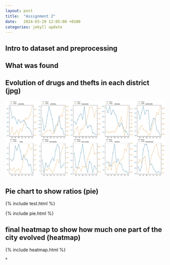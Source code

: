 ```yaml
---
layout: post
title:  "Assignment 2"
date:   2024-03-29 12:05:00 +0100
categories: jekyll update
---
```


<link rel="stylesheet" href="http://cdn.pydata.org/bokeh/release/bokeh-1.4.0.min.css" type="text/css" />
<script type="text/javascript" src="https://cdn.pydata.org/bokeh/release/bokeh-1.4.0.min.js"></script>
<script type="text/javascript">
    Bokeh.set_log_level("info");
</script>

## Intro to dataset and preprocessing

## What was found

## Evolution of drugs and thefts in each district (jpg)
![IMAGE ALT TEXT HERE](https://raw.githubusercontent.com/jonasmark97/SocialData/main/assignment2/drugs_and_thefts_in_pds.jpg)

## Pie chart to show ratios (pie)



{% include test.html %}


{% include pie.html %}
<!-- similar : https://dmnfarrell.github.io/plotting/embed-bokeh-plots-jekyll -->



## final heatmap to show how much one part of the city evolved (heatmap)


{% include heatmap.html %}
<!-- https://rsandstroem.github.io/GeoMapsFoliumDemo.html -->




<!-- [drugs_and_thefts_in_pds]: https://raw.githubusercontent.com/jonasmark97/SocialData/main/assignment2/drugs_and_thefts_in_pds.jpg
[heatmap]:   https://raw.githubusercontent.com/jonasmark97/SocialData/main/assignment2/heatmap.html
[pie]: https://raw.githubusercontent.com/jonasmark97/SocialData/main/assignment2/pie.html
[test]: ../../data/pie.html -->°




